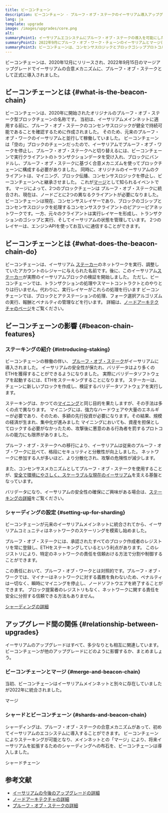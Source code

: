 ```yaml
---
title: ビーコンチェーン
description: ビーコンチェーン - プルーフ・オブ・ステークのイーサリアム導入アップグレード
lang: ja
template: upgrade
image: /images/upgrades/core.png
alt:
summaryPoint1: イーサリアムエコシステムにプルーフ・オブ・ステークの導入を可能にしたのが、ビーコンチェーンです。
summaryPoint2: 2022年9月にプルーフ・オブ・ワーク・チェーンのイーサリアムとマージ(統合)されました。
summaryPoint3: ビーコンチェーンは、コンセンサスロジックとブロックゴシッププロトコルを導入し、現在はイーサリアムの安全性を保護しています。
---
```


<UpgradeStatus isShipped dateKey="page-upgrades:page-upgrades-beacon-date">
  ビーコンチェーンは、2020年12月にリリースされ、2022年9月15日のマージアップグレードでイーサリアムの合意メカニズムに、プルーフ・オブ・ステークとして正式に導入されました。
</UpgradeStatus>

## ビーコンチェーンとは {#what-is-the-beacon-chain}

ビーコンチェーンは、2020年に開始されたオリジナルのプルーフ・オブ・ステーク型ブロックチェーンの名称です。 当初は、イーサリアムメインネットに適用する前に、プルーフ・オブ・ステークのコンセンサスロジックが健全で持続可能であることを確認するために作成されました。 そのため、元来のプルーフ・オブ・ワークのイーサリアムと並行して稼働していました。 ビーコンチェーンは「空の」ブロックのチェーンだったので、イーサリアムでプルーフ・オブ・ワークを停止し、プルーフ・オブ・ステークへと切り替えるには、ビーコンチェーンで実行クライアントのトランザクションデータを受け入れ、ブロックにバンドルし、プルーフ・オブ・ステークに基づく合意メカニズムを使ってブロックチェーンに構成する必要がありました。 同時に、オリジナルのイーサリアムのクライアントは、マイニング、ブロック伝播、コンセンサスロジックを停止し、ビーコンチェーンへと継承させました。 これが[マージ](/roadmap/merge/)として知られるイベントです。 マージによって、2つのブロックチェーンは プルーフ・オブ・ステークに統合され、現在は、ノードごとに2つの異なるクライアントが必要になりました。 ビーコンチェーンは現在、コンセンサスレイヤーであり、ブロックのゴシップとコンセンサスロジックを処理するコンセンサスクライアントのピアツーピアネットワークです。一方、元々のクライアントは実行レイヤーを形成し、トランザクションのゴシップと実行、そしてイーサリアムの状態を管理しています。 2つのレイヤーは、エンジンAPIを使ってお互いに通信することができます。

## ビーコンチェーンとは {#what-does-the-beacon-chain-do}

ビーコンチェーンは、イーサリアム [ステーカー](/staking/)のネットワークを実行、調整していたアカウントのレジャーに与えられた名前です。後に、このイーサリアム[ステーカー](/saking/)が実際のイーサリアムブロックの検証を開始しました。 ただし、ビーコンチェーンでは、トランザクションの処理やスマートコントラクトとのやりとりは行いません。代わりに、実行レイヤーがこれらの処理を行います ビーコンチェーンでは、ブロックとアテステーションの処理、フォーク選択アルゴリズムの実行、報酬とペナルティの管理などを行います。 詳細は、[ノードアーキテクチャのページ](/developers/docs/nodes-and-clients/node-architecture/#node-comparison)をご覧ください。

## ビーコンチェーンの影響 {#beacon-chain-features}

### ステーキングの紹介 {#introducing-staking}

ビーコンチェーンの稼働の伴い、 [プルーフ・オブ・ステーク](/developers/docs/consensus-mechanisms/pos/)がイーサリアムに導入されました。 イーサリアムの安全性が保たれ、バリデータはより多くのETHを獲得することができるようになりました。  実際にバリデータソフトウェアを起動するには、ETHをステーキングすることになります。 ステーカーは、チェーンに新しいブロックを作成し、検証するバリデータソフトウェアを実行します。

ステーキングは、かつての[マイニング](/developers/docs/consensus-mechanisms/pow/mining/)と同じ目的を果たしますが、その手法は多くの点で異なります。 マイニングには、強力なハードウェアや大量のエネルギーが必要であり、そのため、多額の先行投資が必要になります。その結果、規模の経済が生まれ、集中化が進みました マイニングにおいても、資産を担保としてロックする必要がなかったため、攻撃後に悪意のある行為者を罰するプロトコルの能力にも限界がありました。

プルーフ・オブ・ステークへの移行により、イーサリアムは従来のプルーフ・オブ・ワークに比べて、格段にセキュリティと分散性が向上しました。 ネットワークに参加する人が多いほど、より分散化され、攻撃の危険性が減少します。

また、コンセンサスメカニズムとしてプルーフ・オブ・ステークを使用することが、[安全で環境にやさしく、スケーラブルな現在のイーサリアム](/roadmap/vision/)を支える基盤となっています。

<Alert variant="update">
<Emoji text=":money_bag:" className="text-4xl"/>
<AlertContent>
<AlertDescription>
  バリデータになり、イーサリアムの安全性の確保にご興味がある場合は、<a href="/staking/">ステーキングの詳細</a>をご覧ください。
</AlertDescription>
</AlertContent>
</Alert>

### シャーディングの設定 {#setting-up-for-sharding}

ビーコンチェーンが元来のイーサリアムメインネットに統合されてから、イーサリアムコミュニティはネットワークのスケーリングを模索し始めました。

プルーフ・オブ・ステークには、承認されたすべてのブロック作成者のレジストリを常に登録し、ETHをステーキングしているという利点があります。 このレジストリにより、特定のネットワークの責任を信頼おける方法で分割や制御することができます。

この責任において、プルーフ・オブ・ワークとは対照的です。プルーフ・オブ・ワークでは、マイナーはネットワークに対する義務を負わないため、ペナルティは一切なく、瞬時にマイニングを停止し、ノードソフトウエアを終了することができます。 ブロック提案者のレジストリもなく、ネットワークに関する責任を安全に分担する信頼できる方法もありません。

[シャーディングの詳細](/roadmap/danksharding/)

## アップグレード間の関係 {#relationship-between-upgrades}

イーサリアムのアップグレードはすべて、多少なりとも相互に関連しています。 ビーコンチェーンが他のアップグレードにどのように影響するか、まとめましょう。

### ビーコンチェーンとマージ {#merge-and-beacon-chain}

当初、ビーコンチェーンはイーサリアムメインネットと別々に存在していましたが2022年に統合されました。

<ButtonLink href="/roadmap/merge/">
  マージ
</ButtonLink>

### シャードとビーコンチェーン {#shards-and-beacon-chain}

シャーディングは、プルーフ・オブ・ステークの合意メカニズムがあって、初めてイーサリアムのエコシステムに導入することができます。 ビーコンチェーンによりステーキングが可能となり、メインネットとの「マージ」により、将来イーサリアムを拡張するためのシャーディングへの布石を、ビーコンチェーンは導入しました。

<ButtonLink href="/roadmap/danksharding/">
  シャードチェーン
</ButtonLink>

## 参考文献

- [イーサリアムの今後のアップグレードの詳細](/roadmap/vision)
- [ノードアーキテクチャの詳細](/developers/docs/nodes-and-clients/node-architecture)
- [プルーフ・オブ・ステークの詳細](/developers/docs/consensus-mechanisms/pos)

